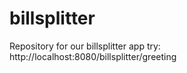 # billsplitter
Repository for our billsplitter app
try: http://localhost:8080/billsplitter/greeting
